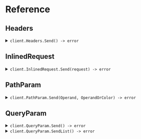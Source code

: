 # Reference
## Headers
<details><summary><code>client.Headers.Send() -> error</code></summary>
<dl>
<dd>

#### 🔌 Usage

<dl>
<dd>

<dl>
<dd>

```go
request := &fern.SendEnumAsHeaderRequest{
        Operand: fern.OperandGreaterThan,
        MaybeOperand: fern.OperandGreaterThan.Ptr(),
        OperandOrColor: &fern.ColorOrOperand{
            Color: fern.ColorRed,
        },
    }
client.Headers.Send(
        context.TODO(),
        request,
    )
}
```
</dd>
</dl>
</dd>
</dl>

#### ⚙️ Parameters

<dl>
<dd>

<dl>
<dd>

**operand:** `*fern.Operand` 
    
</dd>
</dl>

<dl>
<dd>

**maybeOperand:** `*fern.Operand` 
    
</dd>
</dl>

<dl>
<dd>

**operandOrColor:** `*fern.ColorOrOperand` 
    
</dd>
</dl>

<dl>
<dd>

**maybeOperandOrColor:** `*fern.ColorOrOperand` 
    
</dd>
</dl>
</dd>
</dl>


</dd>
</dl>
</details>

## InlinedRequest
<details><summary><code>client.InlinedRequest.Send(request) -> error</code></summary>
<dl>
<dd>

#### 🔌 Usage

<dl>
<dd>

<dl>
<dd>

```go
request := &fern.SendEnumInlinedRequest{
        Operand: fern.OperandGreaterThan,
        OperandOrColor: &fern.ColorOrOperand{
            Color: fern.ColorRed,
        },
    }
client.InlinedRequest.Send(
        context.TODO(),
        request,
    )
}
```
</dd>
</dl>
</dd>
</dl>

#### ⚙️ Parameters

<dl>
<dd>

<dl>
<dd>

**operand:** `*fern.Operand` 
    
</dd>
</dl>

<dl>
<dd>

**maybeOperand:** `*fern.Operand` 
    
</dd>
</dl>

<dl>
<dd>

**operandOrColor:** `*fern.ColorOrOperand` 
    
</dd>
</dl>

<dl>
<dd>

**maybeOperandOrColor:** `*fern.ColorOrOperand` 
    
</dd>
</dl>
</dd>
</dl>


</dd>
</dl>
</details>

## PathParam
<details><summary><code>client.PathParam.Send(Operand, OperandOrColor) -> error</code></summary>
<dl>
<dd>

#### 🔌 Usage

<dl>
<dd>

<dl>
<dd>

```go
client.PathParam.Send(
        context.TODO(),
        fern.OperandGreaterThan.Ptr(),
        &fern.ColorOrOperand{
            Color: fern.ColorRed,
        },
    )
}
```
</dd>
</dl>
</dd>
</dl>

#### ⚙️ Parameters

<dl>
<dd>

<dl>
<dd>

**operand:** `*fern.Operand` 
    
</dd>
</dl>

<dl>
<dd>

**operandOrColor:** `*fern.ColorOrOperand` 
    
</dd>
</dl>
</dd>
</dl>


</dd>
</dl>
</details>

## QueryParam
<details><summary><code>client.QueryParam.Send() -> error</code></summary>
<dl>
<dd>

#### 🔌 Usage

<dl>
<dd>

<dl>
<dd>

```go
request := &fern.SendEnumAsQueryParamRequest{
        Operand: fern.OperandGreaterThan,
        OperandOrColor: &fern.ColorOrOperand{
            Color: fern.ColorRed,
        },
    }
client.QueryParam.Send(
        context.TODO(),
        request,
    )
}
```
</dd>
</dl>
</dd>
</dl>

#### ⚙️ Parameters

<dl>
<dd>

<dl>
<dd>

**operand:** `*fern.Operand` 
    
</dd>
</dl>

<dl>
<dd>

**maybeOperand:** `*fern.Operand` 
    
</dd>
</dl>

<dl>
<dd>

**operandOrColor:** `*fern.ColorOrOperand` 
    
</dd>
</dl>

<dl>
<dd>

**maybeOperandOrColor:** `*fern.ColorOrOperand` 
    
</dd>
</dl>
</dd>
</dl>


</dd>
</dl>
</details>

<details><summary><code>client.QueryParam.SendList() -> error</code></summary>
<dl>
<dd>

#### 🔌 Usage

<dl>
<dd>

<dl>
<dd>

```go
request := &fern.SendEnumListAsQueryParamRequest{
        Operand: []fern.Operand{
            fern.OperandGreaterThan,
        },
        MaybeOperand: []*fern.Operand{
            fern.OperandGreaterThan.Ptr(),
        },
        OperandOrColor: []*fern.ColorOrOperand{
            &fern.ColorOrOperand{
                Color: fern.ColorRed,
            },
        },
        MaybeOperandOrColor: []*fern.ColorOrOperand{
            &fern.ColorOrOperand{
                Color: fern.ColorRed,
            },
        },
    }
client.QueryParam.SendList(
        context.TODO(),
        request,
    )
}
```
</dd>
</dl>
</dd>
</dl>

#### ⚙️ Parameters

<dl>
<dd>

<dl>
<dd>

**operand:** `*fern.Operand` 
    
</dd>
</dl>

<dl>
<dd>

**maybeOperand:** `*fern.Operand` 
    
</dd>
</dl>

<dl>
<dd>

**operandOrColor:** `*fern.ColorOrOperand` 
    
</dd>
</dl>

<dl>
<dd>

**maybeOperandOrColor:** `*fern.ColorOrOperand` 
    
</dd>
</dl>
</dd>
</dl>


</dd>
</dl>
</details>
